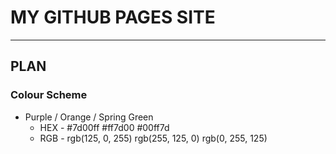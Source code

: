 # MY GITHUB PAGES SITE
---
## PLAN
### Colour Scheme

- Purple / Orange / Spring Green
    - HEX - #7d00ff #ff7d00 #00ff7d
    - RGB - rgb(125, 0, 255) rgb(255, 125, 0) rgb(0, 255, 125)
